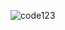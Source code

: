 ![code123](https://github.com/Hafeed10/Java-Program--Baesic-Code/assets/123348244/30f3f87c-e04f-4008-83cf-14f8584c1667)
